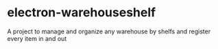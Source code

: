 # electron-warehouseshelf
A project to manage and organize any warehouse by shelfs and register every item in and out
